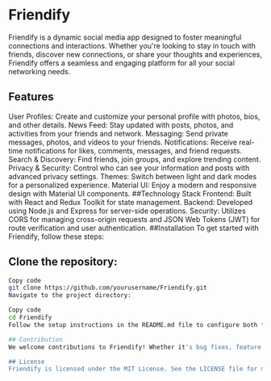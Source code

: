 # Friendify
Friendify is a dynamic social media app designed to foster meaningful connections and interactions. Whether you're looking to stay in touch with friends, discover new connections, or share your thoughts and experiences, Friendify offers a seamless and engaging platform for all your social networking needs.

## Features
User Profiles: Create and customize your personal profile with photos, bios, and other details.
News Feed: Stay updated with posts, photos, and activities from your friends and network.
Messaging: Send private messages, photos, and videos to your friends.
Notifications: Receive real-time notifications for likes, comments, messages, and friend requests.
Search & Discovery: Find friends, join groups, and explore trending content.
Privacy & Security: Control who can see your information and posts with advanced privacy settings.
Themes: Switch between light and dark modes for a personalized experience.
Material UI: Enjoy a modern and responsive design with Material UI components.
##Technology Stack
Frontend: Built with React and Redux Toolkit for state management.
Backend: Developed using Node.js and Express for server-side operations.
Security: Utilizes CORS for managing cross-origin requests and JSON Web Tokens (JWT) for route verification and user authentication.
##Installation
To get started with Friendify, follow these steps:

## Clone the repository:

```bash
Copy code
git clone https://github.com/yourusername/Friendify.git
Navigate to the project directory:
```
```bash
Copy code
cd Friendify
Follow the setup instructions in the README.md file to configure both frontend and backend environments.```

## Contribution
We welcome contributions to Friendify! Whether it's bug fixes, feature enhancements, or documentation improvements, your help is appreciated. Please fork the repository, create a new branch, and submit a pull request.

## License
Friendify is licensed under the MIT License. See the LICENSE file for more details.
